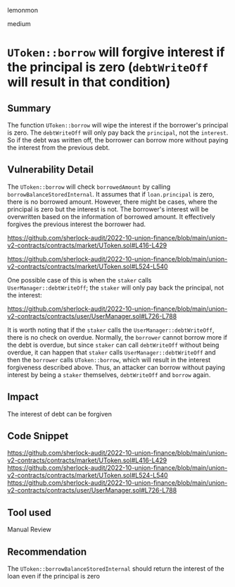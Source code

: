 lemonmon

medium

# `UToken::borrow` will forgive interest if the principal is zero (`debtWriteOff` will result in that condition)

## Summary

The function `UToken::borrow` will wipe the interest if the borrower's principal is zero. The `debtWriteOff` will only pay back the `principal`, not the `interest`. So if the debt was written off, the borrower can borrow more without paying the interest from the previous debt.

## Vulnerability Detail

The `UToken::borrow` will check `borrowedAmount` by calling `borrowBalanceStoredInternal`. It assumes that if `loan.principal` is zero, there is no borrowed amount. However, there might be cases, where the principal is zero but the interest is not. The borrower's interest will be overwritten based on the information of borrowed amount. It effectively forgives the previous interest the borrower had.

https://github.com/sherlock-audit/2022-10-union-finance/blob/main/union-v2-contracts/contracts/market/UToken.sol#L416-L429

https://github.com/sherlock-audit/2022-10-union-finance/blob/main/union-v2-contracts/contracts/market/UToken.sol#L524-L540

One possible case of this is when the `staker` calls `UserManager::debtWriteOff`; the `staker` will only pay back the principal, not the interest:

https://github.com/sherlock-audit/2022-10-union-finance/blob/main/union-v2-contracts/contracts/user/UserManager.sol#L726-L788

It is worth noting that if the `staker` calls the `UserManager::debtWriteOff`, there is no check on overdue. Normally, the `borrower` cannot borrow more if the debt is overdue, but since `staker` can call `debtWriteOff` without being overdue, it can happen that `staker` calls `UserManager::debtWriteOff` and then the `borrower` calls `UToken::borrow`, which will result in the interest forgiveness described above. Thus, an attacker can borrow without paying interest by being a `staker` themselves, `debtWriteOff` and `borrow` again.


## Impact

The interest of debt can be forgiven

## Code Snippet

https://github.com/sherlock-audit/2022-10-union-finance/blob/main/union-v2-contracts/contracts/market/UToken.sol#L416-L429
https://github.com/sherlock-audit/2022-10-union-finance/blob/main/union-v2-contracts/contracts/market/UToken.sol#L524-L540
https://github.com/sherlock-audit/2022-10-union-finance/blob/main/union-v2-contracts/contracts/user/UserManager.sol#L726-L788

## Tool used

Manual Review

## Recommendation

The `UToken::borrowBalanceStoredInternal` should return the interest of the loan even if the principal is zero


